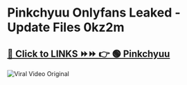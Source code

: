 
 # Pinkchyuu Onlyfans Leaked - Update Files 0kz2m

## <h2><a href="https://clipsfans.com/Pinkchyuu&ref=git">🔗 Click to LINKS ⏩⏩ 👉 🟢 Pinkchyuu </a></h2>

<a href="https://clipsfans.com/Pinkchyuu&ref=git" rel="nofollow" data-target="animated-image.originalLink"><img src="https://i.ibb.co.com/xMMVF88/686577567.gif" alt="Viral Video Original" style="max-width: 100%; display: inline-block;" data-target="animated-image.originalImage"></a>

